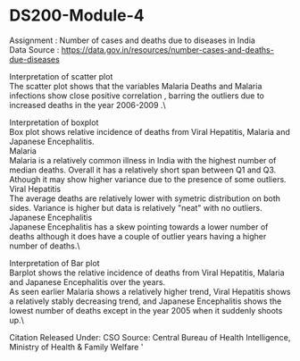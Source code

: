 # DS200-Module-4
Assignment : Number of cases and deaths due to diseases in India\
Data Source : https://data.gov.in/resources/number-cases-and-deaths-due-diseases


Interpretation of scatter plot\
The scatter plot shows that the variables Malaria Deaths and Malaria infections show close positive correlation , barring the outliers due to increased deaths in the year 2006-2009 .\

Interpretation of boxplot\
Box plot shows relative incidence of deaths from Viral Hepatitis, Malaria and Japanese Encephalitis.\
Malaria\
Malaria is a relatively common illness in India with the highest number of median deaths. Overall it has a relatively short span between Q1 and Q3. Athough it may show higher variance due to the presence of some outliers.\
Viral Hepatitis\
The average deaths are relatively lower with symetric distribution on both sides. Variance is higher but data is relatively "neat" with no outliers.\
Japanese Encephalitis\
Japanese Encephalitis has a skew pointing towards a lower number of deaths although it does have a couple of outlier years having a higher number of deaths.\

Interpretation of Bar plot\
Barplot shows the relative incidence of deaths from Viral Hepatitis, Malaria and Japanese Encephalitis over the years.\
As seen earlier Malaria shows a relatively higher trend, Viral Hepatitis shows a relatively stably decreasing trend, and Japanese Encephalitis shows the lowest number of deaths except in the year 2005 when it suddenly shoots up.\

Citation Released Under: CSO Source: Central Bureau of Health Intelligence, Ministry of Health & Family Welfare
'
